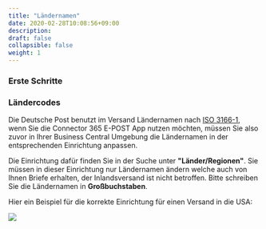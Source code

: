 ```yaml
---
title: "Ländernamen"
date: 2020-02-28T10:08:56+09:00
description: 
draft: false
collapsible: false
weight: 1
---
```

### Erste Schritte

### Ländercodes
Die Deutsche Post benutzt im Versand Ländernamen nach [ISO 3166-1](https://de.wikipedia.org/wiki/ISO-3166-1-Kodierliste), wenn Sie die Connector 365 E-POST App nutzen möchten, müssen Sie also zuvor in Ihrer Business Central Umgebung die Ländernamen in der entsprechenden Einrichtung anpassen.

Die Einrichtung dafür finden Sie in der Suche unter **"Länder/Regionen"**. Sie müssen in dieser Einrichtung nur Ländernamen ändern welche auch von Ihnen Briefe erhalten, der Inlandsversand ist nicht betroffen. Bitte schreiben Sie die Ländernamen in **Großbuchstaben**.

Hier ein Beispiel für die korrekte Einrichtung für einen Versand in die USA:

![](images/apps/epostusa.PNG)




